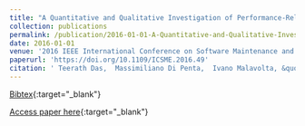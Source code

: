 ```yaml
---
title: "A Quantitative and Qualitative Investigation of Performance-Related Commits in Android Apps"
collection: publications
permalink: /publication/2016-01-01-A-Quantitative-and-Qualitative-Investigation-of-Performance-Related-Commits-in-Android-Apps
date: 2016-01-01
venue: '2016 IEEE International Conference on Software Maintenance and Evolution, ICSME 2016, Raleigh, NC, USA, October 2-7, 2016'
paperurl: 'https://doi.org/10.1109/ICSME.2016.49'
citation: ' Teerath Das,  Massimiliano Di Penta,  Ivano Malavolta, &quot;A Quantitative and Qualitative Investigation of Performance-Related Commits in Android Apps.&quot; 2016 IEEE International Conference on Software Maintenance and Evolution, ICSME 2016, Raleigh, NC, USA, October 2-7, 2016, 2016.'
---
```

[Bibtex](https://dblp.org/rec/bib/conf/icsm/DasPM16){:target="_blank"}

[Access paper here](https://doi.org/10.1109/ICSME.2016.49){:target="_blank"}
